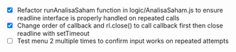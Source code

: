 - [x] Refactor runAnalisaSaham function in logic/AnalisaSaham.js to ensure readline interface is properly handled on repeated calls
- [x] Change order of callback and rl.close() to call callback first then close readline with setTimeout
- [ ] Test menu 2 multiple times to confirm input works on repeated attempts
